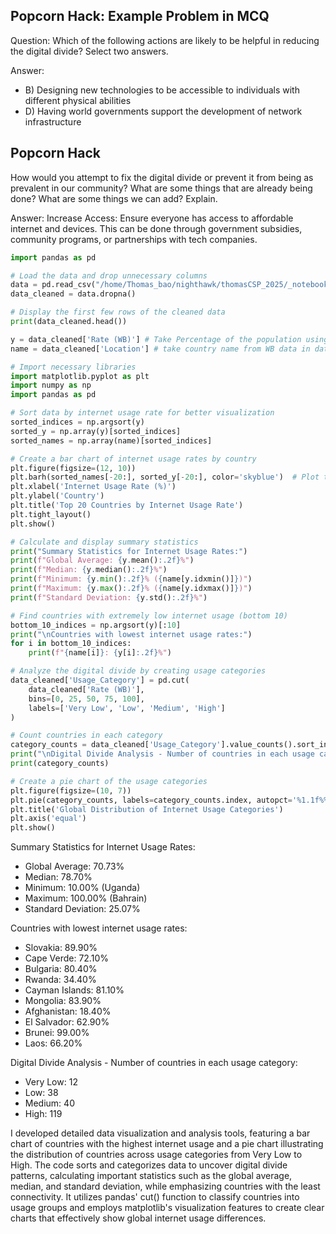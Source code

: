 ## Popcorn Hack: Example Problem in MCQ
Question: Which of the following actions are likely to be helpful in reducing the digital divide? Select two answers.

Answer: 
- B) Designing new technologies to be accessible to individuals with different physical abilities
- D) Having world governments support the development of network infrastructure

## Popcorn Hack
How would you attempt to fix the digital divide or prevent it from being as prevalent in our community? What are some things that are already being done? What are some things we can add? Explain.

Answer: Increase Access: Ensure everyone has access to affordable internet and devices. This can be done through government subsidies, community programs, or partnerships with tech companies.

```python
import pandas as pd

# Load the data and drop unnecessary columns
data = pd.read_csv("/home/Thomas_bao/nighthawk/thomasCSP_2025/_notebooks/Foundation/Sprint5/internet_users.csv").drop(columns=['Notes', 'Year.2', 'Users (CIA)', 'Rate (ITU)', 'Year.1'])
data_cleaned = data.dropna()

# Display the first few rows of the cleaned data
print(data_cleaned.head())
```

```python
y = data_cleaned['Rate (WB)'] # Take Percentage of the population using the internet from World Bank data in dataset
name = data_cleaned['Location'] # take country name from WB data in dataset

# Import necessary libraries
import matplotlib.pyplot as plt
import numpy as np
import pandas as pd

# Sort data by internet usage rate for better visualization
sorted_indices = np.argsort(y)
sorted_y = np.array(y)[sorted_indices]
sorted_names = np.array(name)[sorted_indices]

# Create a bar chart of internet usage rates by country
plt.figure(figsize=(12, 10))
plt.barh(sorted_names[-20:], sorted_y[-20:], color='skyblue')  # Plot top 20 countries
plt.xlabel('Internet Usage Rate (%)')
plt.ylabel('Country')
plt.title('Top 20 Countries by Internet Usage Rate')
plt.tight_layout()
plt.show()

# Calculate and display summary statistics
print("Summary Statistics for Internet Usage Rates:")
print(f"Global Average: {y.mean():.2f}%")
print(f"Median: {y.median():.2f}%")
print(f"Minimum: {y.min():.2f}% ({name[y.idxmin()]})")
print(f"Maximum: {y.max():.2f}% ({name[y.idxmax()]})")
print(f"Standard Deviation: {y.std():.2f}%")

# Find countries with extremely low internet usage (bottom 10)
bottom_10_indices = np.argsort(y)[:10]
print("\nCountries with lowest internet usage rates:")
for i in bottom_10_indices:
    print(f"{name[i]}: {y[i]:.2f}%")

# Analyze the digital divide by creating usage categories
data_cleaned['Usage_Category'] = pd.cut(
    data_cleaned['Rate (WB)'], 
    bins=[0, 25, 50, 75, 100],
    labels=['Very Low', 'Low', 'Medium', 'High']
)

# Count countries in each category
category_counts = data_cleaned['Usage_Category'].value_counts().sort_index()
print("\nDigital Divide Analysis - Number of countries in each usage category:")
print(category_counts)

# Create a pie chart of the usage categories
plt.figure(figsize=(10, 7))
plt.pie(category_counts, labels=category_counts.index, autopct='%1.1f%%', startangle=90, colors=['red', 'orange', 'yellowgreen', 'green'])
plt.title('Global Distribution of Internet Usage Categories')
plt.axis('equal')
plt.show()
```

Summary Statistics for Internet Usage Rates:
- Global Average: 70.73%
- Median: 78.70%
- Minimum: 10.00% (Uganda)
- Maximum: 100.00% (Bahrain)
- Standard Deviation: 25.07%

Countries with lowest internet usage rates:
- Slovakia: 89.90%
- Cape Verde: 72.10%
- Bulgaria: 80.40%
- Rwanda: 34.40%
- Cayman Islands: 81.10%
- Mongolia: 83.90%
- Afghanistan: 18.40%
- El Salvador: 62.90%
- Brunei: 99.00%
- Laos: 66.20%

Digital Divide Analysis - Number of countries in each usage category:
- Very Low: 12
- Low: 38
- Medium: 40
- High: 119

I developed detailed data visualization and analysis tools, featuring a bar chart of countries with the highest internet usage and a pie chart illustrating the distribution of countries across usage categories from Very Low to High. The code sorts and categorizes data to uncover digital divide patterns, calculating important statistics such as the global average, median, and standard deviation, while emphasizing countries with the least connectivity. It utilizes pandas' cut() function to classify countries into usage groups and employs matplotlib's visualization features to create clear charts that effectively show global internet usage differences.
